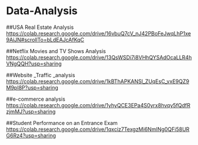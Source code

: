 # Data-Analysis

##USA Real Estate Analysis
https://colab.research.google.com/drive/16vbuQ7cV_nJ42PBoFeJwqLhP1xe9AiJN#scrollTo=bLdEAJcAfKqC

##Netflix Movies and TV Shows Analysis
https://colab.research.google.com/drive/13QsWSDi7i8VHhQYSAdOcaLLR4hVNgQQH?usp=sharing

##Website _Traffic _analysis
https://colab.research.google.com/drive/1kBThAPKANSl_ZUqEsC_vxE9QZ9M9pI8P?usp=sharing

##e-commerce analysis
https://colab.research.google.com/drive/1yhyQCE3EPa4S0yrx8hvqy5fQdfRzjmMJ?usp=sharing

##Student Performance on an Entrance Exam
https://colab.research.google.com/drive/1qxciz7TexgzMi6NmINg0QFi58URG6Rz4?usp=sharing
